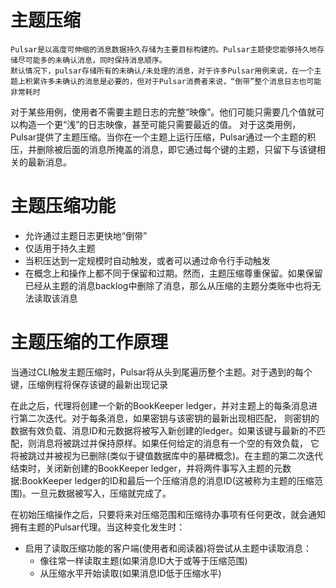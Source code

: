 # 主题压缩
    Pulsar是以高度可伸缩的消息数据持久存储为主要目标构建的。Pulsar主题使您能够持久地存储尽可能多的未确认消息，同时保持消息顺序。
    默认情况下，pulsar存储所有的未确认/未处理的消息，对于许多Pulsar用例来说，在一个主题上积累许多未确认的消息是必要的，但对于Pulsar消费者来说，“倒带”整个消息日志也可能非常耗时
对于某些用例，使用者不需要主题日志的完整“映像”。他们可能只需要几个值就可以构造一个更“浅”的日志映像，甚至可能只需要最近的值。
对于这类用例，Pulsar提供了主题压缩。当你在一个主题上运行压缩，Pulsar通过一个主题的积压，并删除被后面的消息所掩盖的消息，即它通过每个键的主题，只留下与该键相关的最新消息。
# 主题压缩功能 
- 允许通过主题日志更快地“倒带”
- 仅适用于持久主题
- 当积压达到一定规模时自动触发，或者可以通过命令行手动触发
- 在概念上和操作上都不同于保留和过期。然而，主题压缩尊重保留。如果保留已经从主题的消息backlog中删除了消息，那么从压缩的主题分类账中也将无法读取该消息

# 主题压缩的工作原理
当通过CLI触发主题压缩时，Pulsar将从头到尾遍历整个主题。对于遇到的每个键，压缩例程将保存该键的最新出现记录

在此之后，代理将创建一个新的BookKeeper ledger，并对主题上的每条消息进行第二次迭代。对于每条消息，如果密钥与该密钥的最新出现相匹配，
则密钥的数据有效负载、消息ID和元数据将被写入新创建的ledger。如果该键与最新的不匹配，则消息将被跳过并保持原样。如果任何给定的消息有一个空的有效负载，
它将被跳过并被视为已删除(类似于键值数据库中的墓碑概念)。在主题的第二次迭代结束时，关闭新创建的BookKeeper ledger，并将两件事写入主题的元数据:BookKeeper ledger的ID和最后一个压缩消息的消息ID(这被称为主题的压缩范围)。一旦元数据被写入，压缩就完成了。

在初始压缩操作之后，只要将来对压缩范围和压缩待办事项有任何更改，就会通知拥有主题的Pulsar代理。当这种变化发生时：
- 启用了读取压缩功能的客户端(使用者和阅读器)将尝试从主题中读取消息：
  - 像往常一样读取主题(如果消息ID大于或等于压缩范围)
  - 从压缩水平开始读取(如果消息ID低于压缩水平)
